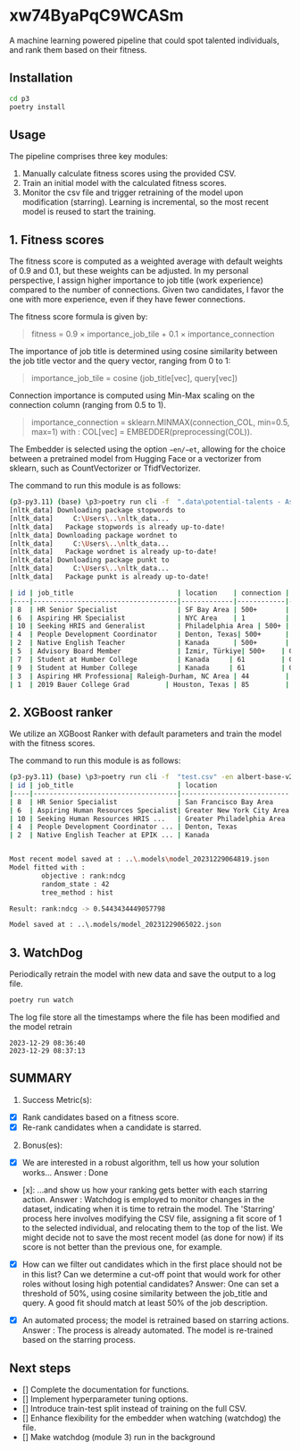 
#  xw74ByaPqC9WCASm

A machine learning powered pipeline that could spot talented individuals, and rank them based on their fitness.

## Installation

```bash
cd p3
poetry install
```

## Usage
The pipeline comprises three key modules:
1. Manually calculate fitness scores using the provided CSV.
2. Train an initial model with the calculated fitness scores.
3. Monitor the csv file and trigger retraining of the model upon modification (starring). Learning is incremental, so the most recent model is reused to start the training.

## 1. Fitness scores
The fitness score is computed as a weighted average with default weights of 0.9 and 0.1, but these weights can be adjusted. In my personal perspective, I assign higher importance to job title (work experience) compared to the number of connections. Given two candidates, I favor the one with more experience, even if they have fewer connections.

The fitness score formula is given by:

> fitness = 0.9 × importance_job_tile + 0.1 × importance_connection

The importance of job title is determined using cosine similarity between the job title vector and the query vector, ranging from 0 to 1:

> importance_job_tile =  cosine (job_title[vec], query[vec])

Connection importance is computed using Min-Max scaling on the connection column (ranging from 0.5 to 1).
> importance_connection =  sklearn.MINMAX(connection_COL, min=0.5, max=1) 
with :
> COL[vec] = EMBEDDER(preprocessing(COL)). 

The Embedder is selected using the option ```−en/−et```, allowing for the choice between a pretrained model from Hugging Face or a vectorizer from sklearn, such as CountVectorizer or TfidfVectorizer.

The command to run this module is as follows:

```bash
(p3-py3.11) (base) \p3>poetry run cli -f  ".data\potential-talents - Aspiring human resources - seeking human resources.csv" -en albert-base-v2 -q "Aspiring human resources" --debug rank
[nltk_data] Downloading package stopwords to
[nltk_data]     C:\Users\..\nltk_data...
[nltk_data]   Package stopwords is already up-to-date!
[nltk_data] Downloading package wordnet to
[nltk_data]     C:\Users\..\nltk_data...
[nltk_data]   Package wordnet is already up-to-date!
[nltk_data] Downloading package punkt to
[nltk_data]     C:\Users\..\nltk_data...
[nltk_data]   Package punkt is already up-to-date!

| id | job_title                          | location    | connection | fit      | query                     | qId |
|----|------------------------------------|-------------|------------|----------|---------------------------|-----|
| 8  | HR Senior Specialist               | SF Bay Area | 500+       | 0.919851 | Aspiring human resources  | 0   |
| 6  | Aspiring HR Specialist             | NYC Area    | 1          | 0.918608 | Aspiring human resources  | 0   |
| 10 | Seeking HRIS and Generalist        | Philadelphia Area | 500+ | 0.891796 | Aspiring human resources  | 0   |
| 4  | People Development Coordinator     | Denton, Texas| 500+      | 0.889278 | Aspiring human resources  | 0   |
| 2  | Native English Teacher             | Kanada      | 500+       | 0.889178 | Aspiring human resources  | 0   |
| 5  | Advisory Board Member              | İzmir, Türkiye| 500+    | 0.884010 | Aspiring human resources  | 0   |
| 7  | Student at Humber College          | Kanada     | 61         | 0.873881 | Aspiring human resources  | 0   |
| 9  | Student at Humber College          | Kanada     | 61         | 0.873881 | Aspiring human resources  | 0   |
| 3  | Aspiring HR Professiona| Raleigh-Durham, NC Area | 44         | 0.871002 | Aspiring human resources  | 0   |
| 1  | 2019 Bauer College Grad         | Houston, Texas | 85         | 0.844078 | Aspiring human resources  | 0   |

```

## 2. XGBoost ranker

We utilize an XGBoost Ranker with default parameters and train the model with the fitness scores.

The command to run this module is as follows:
```bash
(p3-py3.11) (base) \p3>poetry run cli -f  "test.csv" -en albert-base-v2  --debug fit
| id | job_title                          | location                  | conn | fit| query                     | qId | relevance_score  |
|----|------------------------------------|---------------------------|------------|----|---------------------------|------------------|
| 8  | HR Senior Specialist               | San Francisco Bay Area    | 500+ | 0.919851 | Aspiring human resources  | 0   | 1          |
| 6  | Aspiring Human Resources Specialist| Greater New York City Area| 1    | 0.918608 | Aspiring human resources  | 0   | 2          |
| 10 | Seeking Human Resources HRIS ...   | Greater Philadelphia Area | 500+ | 0.891796 | Aspiring human resources  | 0   | 3          |
| 4  | People Development Coordinator ... | Denton, Texas             | 500+ | 0.889278 | Aspiring human resources  | 0   | 4          |
| 2  | Native English Teacher at EPIK ... | Kanada                    | 500+ | 0.889178 | Aspiring human resources  | 0   | 5          |


Most recent model saved at : ..\.models\model_20231229064819.json
Model fitted with :
        objective : rank:ndcg
        random_state : 42
        tree_method : hist

Result: rank:ndcg -> 0.5443434449057798

Model saved at : ..\.models/model_20231229065022.json
```
## 3. WatchDog

Periodically retrain the model with new data and save the output to a log file.

```bash
poetry run watch
```
The log file store all the timestamps where the file has been modified and the model retrain
```
2023-12-29 08:36:40
2023-12-29 08:37:13
```

## SUMMARY
1. Success Metric(s):

- [x] Rank candidates based on a fitness score.
- [x] Re-rank candidates when a candidate is starred.

2. Bonus(es):

- [x] We are interested in a robust algorithm, tell us how your solution works...
  Answer : Done
  
- [x]: ...and show us how your ranking gets better with each starring action. 
  Answer : Watchdog is employed to monitor changes in the dataset, indicating when it is time to retrain the model. The 'Starring' process here involves modifying the CSV file, assigning a fit score of 1 to the selected individual, and relocating them to the top of the list. We might decide not to save the most recent model (as done for now) if its score is not better than the previous one, for example.

- [x] How can we filter out candidates which in the first place should not be in this list? Can we determine a cut-off point that would work for other roles without losing high potential candidates?
  Answer: One can set a threshold of 50%, using cosine similarity between the job_title and query. A good fit should match at least 50% of the job description.

- [x] An automated process; the model is retrained based on starring actions. 
  Answer : The process is already automated. The model is re-trained based on the starring process.

## Next steps
 - [] Complete the documentation for functions.
 - [] Implement hyperparameter tuning options.
 - [] Introduce train-test split instead of training on the full CSV.
 - [] Enhance flexibility for the embedder when watching (watchdog) the file.
 - [] Make watchdog (module 3) run in the background